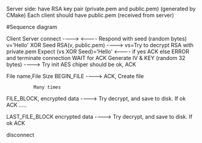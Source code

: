 Server side: have RSA key pair (private.pem and public.pem) (generated by CMake)
Each client should have public.pem (received from server)

#Sequence diagram

Client                      Server
connect            ---->
                   <----    Respond with seed (random bytes)
v='Hello' XOR Seed
RSA(v, public.pem) ---->    vs=Try to decrypt RSA with private.pem
                            Expect (vs XOR Seed)='Hello'
                   <----    if yes ACK
                            else ERROR and terminate connection
WAIT for ACK
Generate IV & KEY
(random 32 bytes)  ---->    Try init AES chiper should be ok, ACK

File name,File Size
BEGIN_FILE         ---->    ACK, Create file


              Many times

FILE_BLOCK,
encrypted data     ---->   Try decrypt, and save to disk. If ok ACK
.....

LAST_FILE_BLOCK
encrypted data     ---->   Try decrypt, and save to disk. If ok ACK

disconnect
